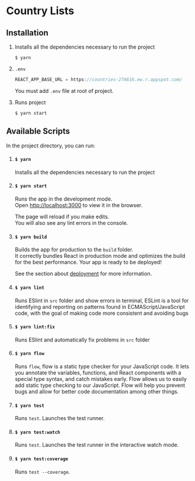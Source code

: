 # Country Lists

## Installation

1. Installs all the dependencies necessary to run the project
    ```
    $ yarn
    ```
   
2. `.env`

    ```javascript
    REACT_APP_BASE_URL = https://countries-274616.ew.r.appspot.com/
    ```
    You must add `.env` file at root of project.
    
3. Runs project
    ```
    $ yarn start
    ```
## Available Scripts

In the project directory, you can run:

1. #### `$ yarn`

    Installs all the dependencies necessary to run the project

2. ####  `$ yarn start`

    Runs the app in the development mode.<br />
    Open [http://localhost:3000](http://localhost:3000) to view it in the browser.

    The page will reload if you make edits.<br />
    You will also see any lint errors in the console.

3. #### `$ yarn build`

    Builds the app for production to the `build` folder.<br />
    It correctly bundles React in production mode and optimizes the build for the best performance.
    Your app is ready to be deployed!

    See the section about [deployment](https://facebook.github.io/create-react-app/docs/deployment) for more information.

4. #### `$ yarn lint`

    Runs ESlint in `src` folder and show errors in terminal, ESLint is a tool for identifying and reporting on patterns found in ECMAScript/JavaScript code, with the goal of making code more consistent and avoiding bugs

5. #### `$ yarn lint:fix`

    Runs ESlint and automatically fix problems in `src` folder

6. #### `$ yarn flow`

    Runs `flow`, flow is a static type checker for your JavaScript code. It lets you annotate the variables, functions, and React components with a special type syntax, and catch mistakes early.
    Flow allows us to easily add static type checking to our JavaScript. Flow will help you prevent bugs and allow for better code documentation among other things.

7. #### `$ yarn test`

    Runs `test`. Launches the test runner.

8. #### `$ yarn test:watch`

    Runs `test`. Launches the test runner in the interactive watch mode.

9. #### `$ yarn test:coverage`

    Runs `test --coverage`.
